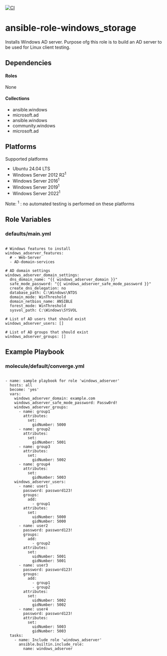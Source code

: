 [![CI](https://github.com/de-it-krachten/ansible-role-windows_adserver/workflows/CI/badge.svg?event=push)](https://github.com/de-it-krachten/ansible-role-windows_adserver/actions?query=workflow%3ACI)


# ansible-role-windows_storage

Installs Windows AD server.
Purpose ofg this role is to build an AD server to be used for Linux client testing.



## Dependencies

#### Roles
None

#### Collections
- ansible.windows
- microsoft.ad
- ansible.windows
- community.windows
- microsoft.ad

## Platforms

Supported platforms

- Ubuntu 24.04 LTS
- Windows Server 2012 R2<sup>1</sup>
- Windows Server 2016<sup>1</sup>
- Windows Server 2019<sup>1</sup>
- Windows Server 2022<sup>1</sup>

Note:
<sup>1</sup> : no automated testing is performed on these platforms

## Role Variables
### defaults/main.yml
<pre><code>
# Windows features to install
windows_adserver_features:
  # - Web-Server
  - AD-domain-services

# AD domain settings
windows_adserver_domain_settings:
  dns_domain_name: "{{ windows_adserver_domain }}"
  safe_mode_password: "{{ windows_adserver_safe_mode_password }}"
  create_dns_delegation: no
  database_path: C:\Windows\NTDS
  domain_mode: WinThreshold
  domain_netbios_name: ANSIBLE
  forest_mode: WinThreshold
  sysvol_path: C:\Windows\SYSVOL

# List of AD users that should exist
windows_adserver_users: []

# List of AD groups that should exist
windows_adserver_groups: []
</pre></code>




## Example Playbook
### molecule/default/converge.yml
<pre><code>
- name: sample playbook for role 'windows_adserver'
  hosts: all
  become: 'yes'
  vars:
    windows_adserver_domain: example.com
    windows_adserver_safe_mode_password: Passw0rd!
    windows_adserver_groups:
      - name: group1
        attributes:
          set:
            gidNumber: 5000
      - name: group2
        attributes:
          set:
            gidNumber: 5001
      - name: group3
        attributes:
          set:
            gidNumber: 5002
      - name: group4
        attributes:
          set:
            gidNumber: 5003
    windows_adserver_users:
      - name: user1
        password: password123!
        groups:
          add:
            - group1
        attributes:
          set:
            uidNumber: 5000
            gidNumber: 5000
      - name: user2
        password: password123!
        groups:
          add:
            - group2
        attributes:
          set:
            uidNumber: 5001
            gidNumber: 5001
      - name: user3
        password: password123!
        groups:
          add:
            - group1
            - group2
        attributes:
          set:
            uidNumber: 5002
            gidNumber: 5002
      - name: user4
        password: password123!
        attributes:
          set:
            uidNumber: 5003
            gidNumber: 5003
  tasks:
    - name: Include role 'windows_adserver'
      ansible.builtin.include_role:
        name: windows_adserver
</pre></code>
